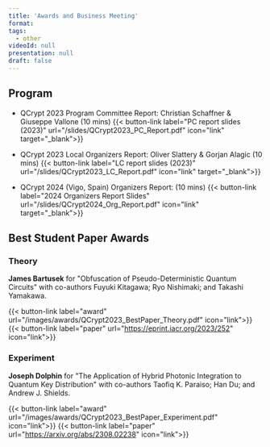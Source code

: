 ```yaml
---
title: 'Awards and Business Meeting'
format: 
tags:
  - other
videoId: null
presentation: null
draft: false
---
```


## Program

* QCrypt 2023 Program Committee Report: Christian Schaffner & Giuseppe Vallone (10 mins)
{{< button-link label="PC report slides (2023)" url="/slides/QCrypt2023_PC_Report.pdf" icon="link" target="_blank">}}

* QCrypt 2023 Local Organizers Report: Oliver Slattery & Gorjan Alagic (10 mins)
{{< button-link label="LC report slides (2023)" url="/slides/QCrypt2023_LC_Report.pdf" icon="link" target="_blank">}}

* QCrypt 2024 (Vigo, Spain) Organizers Report: (10 mins)
{{< button-link label="2024 Organizers Report Slides" url="/slides/QCrypt2024_Org_Report.pdf" icon="link" target="_blank">}}

## Best Student Paper Awards
<!-- {{< button-link label="Award slides" url="/slides/QCRYPT21StudentAwards.pdf" icon="link" target="_blank">}} -->

### Theory
**James Bartusek** for "Obfuscation of Pseudo-Deterministic Quantum Circuits" with co-authors Fuyuki Kitagawa; Ryo Nishimaki; and Takashi Yamakawa.

{{< button-link label="award" url="/images/awards/QCrypt2023_BestPaper_Theory.pdf" icon="link">}}
{{< button-link label="paper" url="https://eprint.iacr.org/2023/252" icon="link">}}

### Experiment
**Joseph Dolphin** for "The Application of Hybrid Photonic Integration to Quantum Key Distribution" with co-authors Taofiq K. Paraiso; Han Du; and Andrew J. Shields.

{{< button-link label="award" url="/images/awards/QCrypt2023_BestPaper_Experiment.pdf" icon="link">}}
{{< button-link label="paper" url="https://arxiv.org/abs/2308.02238" icon="link">}}
